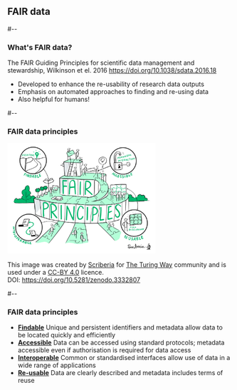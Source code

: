 <!-- .slide: id="fairdata" -->
## FAIR data

#--

### What's FAIR data?

<p class="splash fragment fade-in">
  <emph>The FAIR Guiding Principles for scientific data management and stewardship</emph>, Wilkinson et el. 2016
  <a href="https://doi.org/10.1038/sdata.2016.18">https://doi.org/10.1038/sdata.2016.18</a>
</p>

<ul>
<li class="fragment fade-in">
Developed to enhance the re-usability of research data outputs
</li>
<li class="fragment fade-in">
Emphasis on automated approaches to finding and re-using data
</li>
<li class="fragment fade-in">
Also helpful for humans!
</li>
</ul>

#--

### FAIR data principles

<div class="splash">
  <img src="img/fairprinciples.jpg" width="66%" />
  <p class="footnote">
    This image was created by <a href="http://www.scriberia.co.uk/">Scriberia</a> for <a href="https://the-turing-way.netlify.app/welcome.html">The Turing Way</a> community and is used under a <a href="https://creativecommons.org/licenses/by/4.0/legalcode">CC-BY 4.0</a> licence.<br/>
    DOI: <a href="https://doi.org/10.5281/zenodo.3332807">https://doi.org/10.5281/zenodo.3332807</a>
  </p>
  <!-- <ul class="callout"> -->
  <!--   <li class="fragment fade-in callout-tl" id="fair_findable"> -->
  <!--     <a href="#findability"><strong>Findable</strong></a> -->
  <!--     Unique and persistent identifiers and metadata allow data to be located quickly and efficiently -->
  <!--   </li> -->
  <!--   <li class="fragment fade-in callout-tr" id="fair_accessible"> -->
  <!--     <a href="#accessibility"><strong>Accessible</strong></a> -->
  <!--     Data can be accessed using standard protocol; metadata is accessible even if authorisation is required for data access -->
  <!--   </li> -->
  <!--   <li class="fragment fade-in callout-bl" id="fair_interoperable"> -->
  <!--     <a href="#interoperability"><strong>Interoperable</strong></a> -->
  <!--     Common or standardised interfaces allow use of data in a wide range of applications -->
  <!--   </li> -->
  <!--   <li class="fragment fade-in callout-br" id="fair_re-usable"> -->
  <!--     <a href="#reusability"><strong>Re-usable</strong></a> -->
  <!--     Data are clearly described and metadata includes terms of reuse -->
  <!--   </li> -->
  <!-- </ul> -->
</div>


#--

### FAIR data principles

<ul>
<li class="fragment fade-in" id="fair_findable">
<a href="#findability"><strong>Findable</strong></a>
Unique and persistent identifiers and metadata allow data to be located quickly and efficiently
</li>
<li class="fragment fade-in" id="fair_accessible">
<a href="#accessibility"><strong>Accessible</strong></a>
Data can be accessed using standard protocols; metadata accessible even if authorisation is required for data access
</li>
<li class="fragment fade-in" id="fair_interoperable">
<a href="#interoperability"><strong>Interoperable</strong></a>
Common or standardised interfaces allow use of data in a wide range of applications
</li>
<li class="fragment fade-in" id="fair_re-usable">
<a href="#reusability"><strong>Re-usable</strong></a>
Data are clearly described and metadata includes terms of reuse
</li>
</ul>
